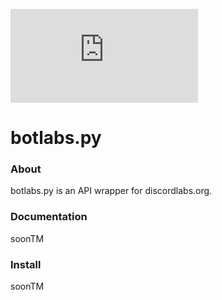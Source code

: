 ![License](https://img.shields.io/pypi/l/Botlabs.py)
# botlabs.py
### About
botlabs.py is an API wrapper for discordlabs.org.

### Documentation
soonTM

### Install
soonTM
